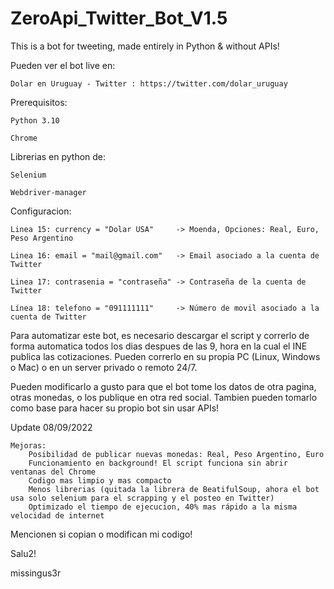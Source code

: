 # ZeroApi_Twitter_Bot_V1.5
This is a bot for tweeting, made entirely in Python & without APIs!

Pueden ver el bot live en: 

	Dolar en Uruguay - Twitter : https://twitter.com/dolar_uruguay

Prerequisitos:

	Python 3.10
	
	Chrome
  
Librerias en python de:

	Selenium
	
	Webdriver-manager
   
Configuracion:

	Linea 15: currency = "Dolar USA"     -> Moenda, Opciones: Real, Euro, Peso Argentino
  
	Linea 16: email = "mail@gmail.com"   -> Email asociado a la cuenta de Twitter
  
	Linea 17: contrasenia = "contraseña" -> Contraseña de la cuenta de Twitter
	
	Línea 18: telefono = "091111111"     -> Número de movil asociado a la cuenta de Twitter
  
Para automatizar este bot, es necesario descargar el script y correrlo de forma automatica todos los dias despues de las 9, 
hora en la cual el INE publica las cotizaciones. Pueden correrlo en su propia PC (Linux, Windows o Mac) o en un server privado o remoto 24/7.

Pueden modificarlo a gusto para que el bot tome los datos de otra pagina, otras monedas, o los publique en otra red social.
Tambien pueden tomarlo como base para hacer su propio bot sin usar APIs!

Update 08/09/2022

	Mejoras:
		Posibilidad de publicar nuevas monedas: Real, Peso Argentino, Euro
		Funcionamiento en background! El script funciona sin abrir ventanas del Chrome
		Codigo mas limpio y mas compacto
		Menos librerias (quitada la librera de BeatifulSoup, ahora el bot usa solo selenium para el scrapping y el posteo en Twitter)
		Optimizado el tiempo de ejecucion, 40% mas rápido a la misma velocidad de internet

Mencionen si copian o modifican mi codigo!

Salu2!

missingus3r
